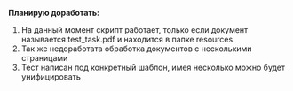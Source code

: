 **Планирую доработать:**
1. На данный момент скрипт работает, только если документ называется test_task.pdf и находится в папке resources. 
2. Так же недоработата обработка документов с несколькими страницами
3. Тест написан под конкретный шаблон, имея несколько можно будет унифицировать